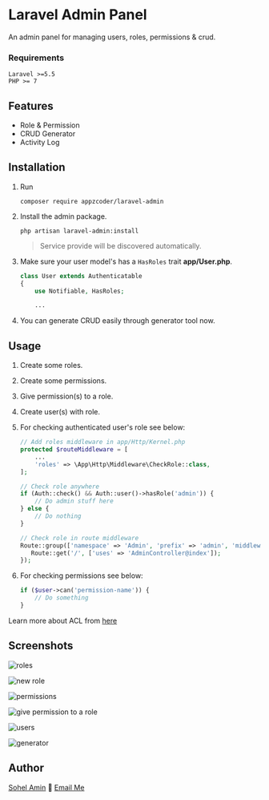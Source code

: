 # Laravel Admin Panel
An admin panel for managing users, roles, permissions & crud.

### Requirements
    Laravel >=5.5
    PHP >= 7

## Features
- Role & Permission
- CRUD Generator
- Activity Log

## Installation

1. Run
    ```
    composer require appzcoder/laravel-admin
    ```

2. Install the admin package.
    ```
    php artisan laravel-admin:install
    ```
    > Service provide will be discovered automatically.
3. Make sure your user model's has a ```HasRoles``` trait **app/User.php**.
    ```php
    class User extends Authenticatable
    {
        use Notifiable, HasRoles;

        ...
    ```

4. You can generate CRUD easily through generator tool now.


## Usage

1. Create some roles.

2. Create some permissions.

3. Give permission(s) to a role.

4. Create user(s) with role.

5. For checking authenticated user's role see below:
    ```php
    // Add roles middleware in app/Http/Kernel.php
    protected $routeMiddleware = [
        ...
        'roles' => \App\Http\Middleware\CheckRole::class,
    ];
    ```

    ```php
    // Check role anywhere
    if (Auth::check() && Auth::user()->hasRole('admin')) {
        // Do admin stuff here
    } else {
        // Do nothing
    }

    // Check role in route middleware
    Route::group(['namespace' => 'Admin', 'prefix' => 'admin', 'middleware' => ['auth', 'roles'], 'roles' => 'admin'], function () {
       Route::get('/', ['uses' => 'AdminController@index']);
    });
    ```

6. For checking permissions see below:

    ```php
    if ($user->can('permission-name')) {
        // Do something
    }
    ```

Learn more about ACL from [here](https://laravel.com/docs/5.3/authorization)

## Screenshots

![roles](https://user-images.githubusercontent.com/1708683/27001704-766cba0c-4df2-11e7-8f7b-1fd10237a2b7.png)

![new role](https://user-images.githubusercontent.com/1708683/27001717-8630861c-4df2-11e7-9ba3-31971c03244f.png)

![permissions](https://user-images.githubusercontent.com/1708683/27001718-90dd3e0c-4df2-11e7-8b3b-4dfd5fcd5ba8.png)

![give permission to a role](https://user-images.githubusercontent.com/1708683/27001721-9e48b080-4df2-11e7-89d1-2686a3cc67f9.png)

![users](https://user-images.githubusercontent.com/1708683/27001726-b46e4212-4df2-11e7-8656-0f5d610a8929.png)

![generator](https://user-images.githubusercontent.com/1708683/27001730-bee94b7e-4df2-11e7-8ca4-db9b26fed73f.png)


## Author

[Sohel Amin](http://www.sohelamin.com) :email: [Email Me](mailto:sohelamincse@gmail.com)
